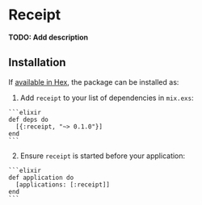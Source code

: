 # Receipt

**TODO: Add description**

## Installation

If [available in Hex](https://hex.pm/docs/publish), the package can be installed as:

  1. Add `receipt` to your list of dependencies in `mix.exs`:

    ```elixir
    def deps do
      [{:receipt, "~> 0.1.0"}]
    end
    ```

  2. Ensure `receipt` is started before your application:

    ```elixir
    def application do
      [applications: [:receipt]]
    end
    ```

